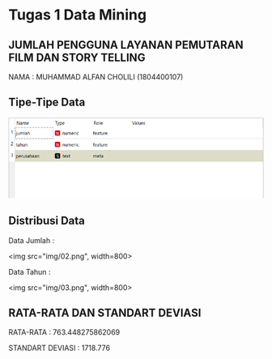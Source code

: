 # Tugas 1 Data Mining

## JUMLAH PENGGUNA LAYANAN PEMUTARAN FILM DAN STORY TELLING

NAMA : MUHAMMAD ALFAN CHOLILI (1804400107)



## Tipe-Tipe Data

![](/img/01.png)

## Distribusi Data

Data Jumlah :

<img src="img/02.png", width=800>

Data Tahun :

<img src="img/03.png", width=800>

## RATA-RATA DAN STANDART DEVIASI

RATA-RATA : 763.448275862069

STANDART DEVIASI : 1718.776

